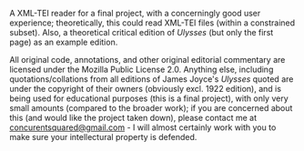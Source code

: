 A XML-TEI reader for a final project, with a concerningly good user experience; theoretically, this could read XML-TEI files (within a constrained subset). Also, a theoretical critical edition of *Ulysses* (but only the first page) as an example edition.

All original code, annotations, and other original editorial commentary are licensed under the Mozilla Public License 2.0. Anything else, including quotations/collations from all editions of James Joyce's *Ulysses* quoted are under the copyright of their owners (obviously excl. 1922 edition), and is being used for educational purposes (this is a final project), with only very small amounts (compared to the broader work); if you are concerned about this (and would like the project taken down), please contact me at concurentsquared@gmail.com - I will almost certainly work with you to make sure your intellectural property is defended.